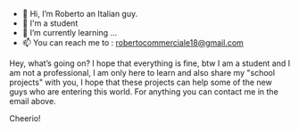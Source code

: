 - 👋 Hi, I’m Roberto an Italian guy.
- 👀 I'm a student 
- 🌱 I’m currently learning ...
- 📫 You can reach me to : robertocommerciale18@gmail.com

Hey, what’s going on? I hope that everything is fine, btw I am a student and I am not a professional, I am only here to learn and also share my "school projects" 
with you, I hope that these projects can help some of the new guys who are entering this world.
For anything you can contact me in the email above. 


Cheerio!
